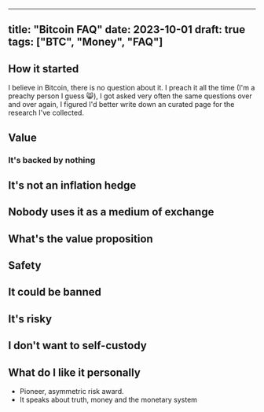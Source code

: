 
---
title: "Bitcoin FAQ"
date: 2023-10-01
draft: true
tags: ["BTC", "Money", "FAQ"]
---

## How it started 

I believe in Bitcoin, there is no question about it. I preach it all the time (I'm a preachy person I guess 😸), I got asked very often the same questions over and over again, I figured I'd better write down an curated page for the research I've collected.  


## Value

### It's backed by nothing 

## It's not an inflation hedge 

## Nobody uses it as a medium of exchange

## What's the value proposition  

## Safety

## It could be banned 

## It's risky  

## I don't want to self-custody 

## What do I like it personally 

* Pioneer, asymmetric risk award. 
* It speaks about truth, money and the monetary system 


